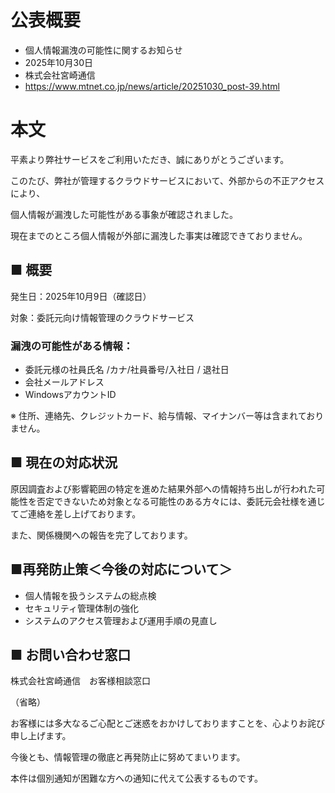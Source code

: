 # 公表概要
- 個人情報漏洩の可能性に関するお知らせ
- 2025年10月30日
- 株式会社宮崎通信
- https://www.mtnet.co.jp/news/article/20251030_post-39.html

# 本文
平素より弊社サービスをご利用いただき、誠にありがとうございます。

このたび、弊社が管理するクラウドサービスにおいて、外部からの不正アクセスにより、

個人情報が漏洩した可能性がある事象が確認されました。

現在までのところ個人情報が外部に漏洩した事実は確認できておりません。

## ■ 概要
発生日：2025年10月9日（確認日）

対象：委託元向け情報管理のクラウドサービス

### 漏洩の可能性がある情報：
- 委託元様の社員氏名 /カナ/社員番号/入社日 / 退社日
- 会社メールアドレス
- WindowsアカウントID

※ 住所、連絡先、クレジットカード、給与情報、マイナンバー等は含まれておりません。

## ■ 現在の対応状況
原因調査および影響範囲の特定を進めた結果外部への情報持ち出しが行われた可能性を否定できないため対象となる可能性のある方々には、委託元会社様を通じてご連絡を差し上げております。

また、関係機関への報告を完了しております。

## ■再発防止策＜今後の対応について＞
- 個人情報を扱うシステムの総点検
- セキュリティ管理体制の強化
- システムのアクセス管理および運用手順の見直し

## ■ お問い合わせ窓口
株式会社宮崎通信　お客様相談窓口

（省略）

お客様には多大なるご心配とご迷惑をおかけしておりますことを、心よりお詫び申し上げます。

今後とも、情報管理の徹底と再発防止に努めてまいります。

本件は個別通知が困難な方への通知に代えて公表するものです。
